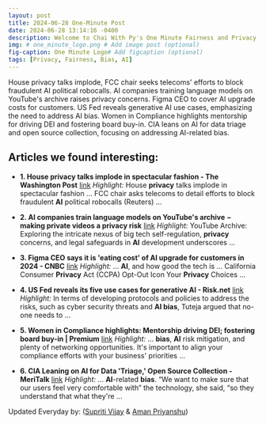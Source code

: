 ```yaml
---
layout: post
title: 2024-06-28 One-Minute Post
date: 2024-06-28 13:14:16 -0400
description: Welcome to Chai With Py's One Minute Fairness and Privacy, which aims to provide you the current happenings in the world of Fairness, Privacy, and AI.
img: # one_minute_logo.png # Add image post (optional)
fig-caption: One Minute Logo# Add figcaption (optional)
tags: [Privacy, Fairness, Bias, AI]
---
```


House privacy talks implode, FCC chair seeks telecoms' efforts to block fraudulent AI political robocalls. AI companies training language models on YouTube's archive raises privacy concerns. Figma CEO to cover AI upgrade costs for customers. US Fed reveals generative AI use cases, emphasizing the need to address AI bias. Women in Compliance highlights mentorship for driving DEI and fostering board buy-in. CIA leans on AI for data triage and open source collection, focusing on addressing AI-related bias.

## Articles we found interesting:

- **1. House <b>privacy</b> talks implode in spectacular fashion - The Washington Post** [link](https://www.washingtonpost.com/politics/2024/06/28/house-privacy-talks-implode-spectacular-fashion/)
_Highlight:_ House <b>privacy</b> talks implode in spectacular fashion ... FCC chair asks telecoms to detail efforts to block fraudulent <b>AI</b> political robocalls (Reuters)&nbsp;...

- **2. <b>AI</b> companies train language models on YouTube&#39;s archive − making private videos a <b>privacy</b> risk** [link](https://brandequity.economictimes.indiatimes.com/news/digital/ai-companies-train-language-models-on-youtubes-archive-making-private-videos-a-privacy-risk/111332827)
_Highlight:_ YouTube Archive: Exploring the intricate nexus of big tech self-regulation, <b>privacy</b> concerns, and legal safeguards in <b>AI</b> development underscores&nbsp;...

- **3. Figma CEO says it is &#39;eating cost&#39; of <b>AI</b> upgrade for customers in 2024 - CNBC** [link](https://www.cnbc.com/2024/06/27/figma-ceo-says-its-eating-cost-of-ai-for-customers-in-2024-upgrade-.html)
_Highlight:_ ... <b>AI</b>, and how good the tech is ... California Consumer <b>Privacy</b> Act (CCPA) Opt-Out Icon Your <b>Privacy</b> Choices&nbsp;...

- **4. US Fed reveals its five use cases for generative <b>AI</b> - Risk.net** [link](https://www.risk.net/risk-management/7959632/us-fed-reveals-its-five-use-cases-for-generative-ai)
_Highlight:_ In terms of developing protocols and policies to address the risks, such as cyber security threats and <b>AI bias</b>, Tuteja argued that no-one needs to&nbsp;...

- **5. Women in Compliance highlights: Mentorship driving DEI; fostering board buy-in | Premium** [link](https://www.complianceweek.com/ethics-and-culture/women-in-compliance-highlights-mentorship-driving-dei-fostering-board-buy-in/35019.article)
_Highlight:_ ... <b>bias</b>, <b>AI</b> risk mitigation, and plenty of networking opportunities. It&#39;s important to align your compliance efforts with your business&#39; priorities&nbsp;...

- **6. CIA Leaning on <b>AI</b> for Data &#39;Triage,&#39; Open Source Collection - MeriTalk** [link](https://www.meritalk.com/articles/cia-leaning-on-ai-for-data-triage-open-source-collection/)
_Highlight:_ ... <b>AI</b>-related <b>bias</b>. “We want to make sure that our users feel very comfortable with” the technology, she said, “so they understand that what they&#39;re&nbsp;...


Updated Everyday by: (<a href="https://supritivijay.github.io/">Supriti Vijay</a> & <a href="https://amanpriyanshu.github.io/">Aman Priyanshu</a>)
